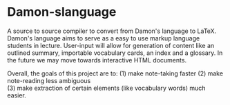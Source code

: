 # Damon-slanguage

A source to source compiler to convert from Damon's language to LaTeX.
Damon's language aims to serve as a easy to use markup language students
in lecture. User-input will allow for generation of content like an outlined summary, importable vocabulary cards, an index and a glossary.
In the future we may move towards interactive HTML documents.

Overall, the goals of this project are to:
(1) make note-taking faster
(2) make note-reading less ambiguous  
(3) make extraction of certain elements (like vocabulary words) much easier.

